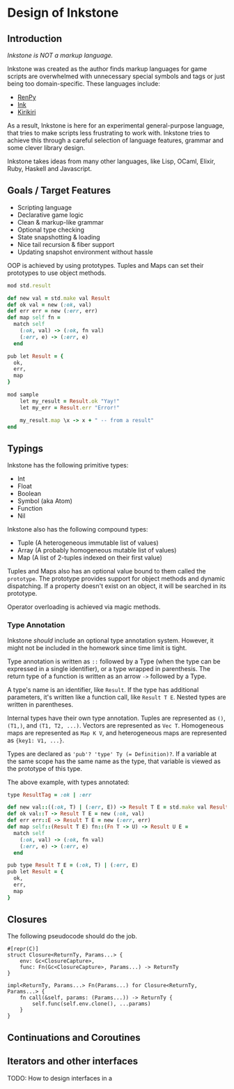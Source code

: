 # Design of Inkstone

## Introduction

_Inkstone is NOT a markup language._

Inkstone was created as the author finds markup languages for game scripts are overwhelmed with unnecessary special symbols and tags or just being too domain-specific. These languages include:

- [RenPy](https://www.renpy.org/)
- [Ink](https://github.com/inkie/ink)
- [Kirikiri](http://kirikirikag.sourceforge.net/contents/index.html)

As a result, Inkstone is here for an experimental general-purpose language, that tries to make scripts less frustrating to work with. Inkstone tries to achieve this through a careful selection of language features, grammar and some clever library design.

Inkstone takes ideas from many other languages, like Lisp, OCaml, Elixir, Ruby, Haskell and Javascript.

## Goals / Target Features

- Scripting language
- Declarative game logic
- Clean & markup-like grammar
- Optional type checking
- State snapshotting & loading
- Nice tail recursion & fiber support
- Updating snapshot environment without hassle

OOP is achieved by using prototypes. Tuples and Maps can set their prototypes to use object methods.

```ruby
mod std.result

def new val = std.make val Result
def ok val = new (:ok, val)
def err err = new (:err, err)
def map self fn =
  match self 
    (:ok, val) -> (:ok, fn val)
    (:err, e) -> (:err, e)
  end

pub let Result = {
  ok,
  err,
  map
}

mod sample 
    let my_result = Result.ok "Yay!"
    let my_err = Result.err "Error!"

    my_result.map \x -> x + " -- from a result"
end
```

## Typings

Inkstone has the following primitive types:

- Int
- Float
- Boolean
- Symbol (aka Atom)
- Function
- Nil

Inkstone also has the following compound types:

- Tuple (A heterogeneous immutable list of values)
- Array (A probably homogeneous mutable list of values)
- Map (A list of 2-tuples indexed on their first value)

Tuples and Maps also has an optional value bound to them called the `prototype`. The prototype provides support for object methods and dynamic dispatching. If a property doesn't exist on an object, it will be searched in its prototype.

Operator overloading is achieved via magic methods.

### Type Annotation

Inkstone _should_ include an optional type annotation system. However, it might not be included in the homework since time limit is tight.

Type annotation is written as `::` followed by a Type (when the type can be expressed in a single identifier), or a type wrapped in parenthesis. The return type of a function is written as an arrow `->` followed by a Type.

A type's name is an identifier, like `Result`. If the type has additional parameters, it's written like a function call, like `Result T E`. Nested types are written in parentheses.

Internal types have their own type annotation. Tuples are represented as `()`, `(T1,)`, and `(T1, T2, ...)`. Vectors are represented as `Vec T`. Homogeneous maps are represented as `Map K V`, and heterogeneous maps are represented as `{key1: V1, ...}`.

Types are declared as `'pub'? 'type' Ty (= Definition)?`. If a variable at the same scope has the same name as the type, that variable is viewed as the prototype of this type.

The above example, with types annotated:

```ruby
type ResultTag = :ok | :err

def new val::((:ok, T) | (:err, E)) -> Result T E = std.make val Result
def ok val::T -> Result T E = new (:ok, val)
def err err::E -> Result T E = new (:err, err)
def map self::(Result T E) fn::(Fn T -> U) -> Result U E =
  match self 
    (:ok, val) -> (:ok, fn val)
    (:err, e) -> (:err, e)
  end

pub type Result T E = (:ok, T) | (:err, E)
pub let Result = {
  ok,
  err,
  map
}
```

## Closures

The following pseudocode should do the job.

```
#[repr(C)]
struct Closure<ReturnTy, Params...> {
    env: Gc<ClosureCapture>,
    func: Fn(Gc<ClosureCapture>, Params...) -> ReturnTy
}

impl<ReturnTy, Params...> Fn(Params...) for Closure<ReturnTy, Params...> {
    fn call(&self, params: (Params...)) -> ReturnTy {
        self.func(self.env.clone(), ...params)
    }
}
```

## Continuations and Coroutines


## Iterators and other interfaces

TODO: How to design interfaces in a 
